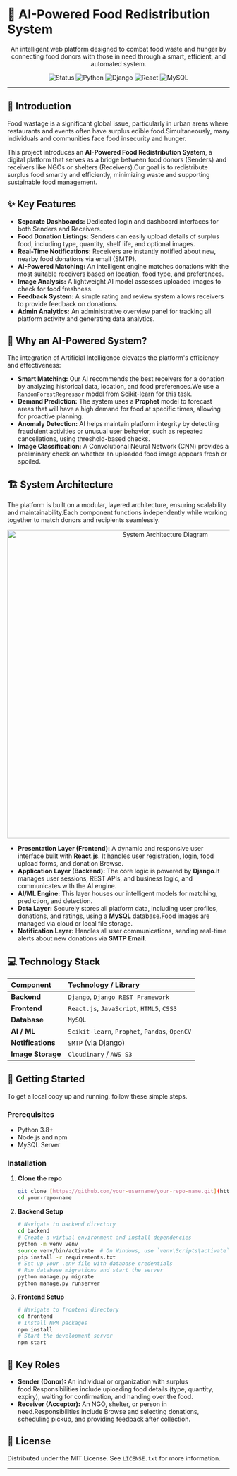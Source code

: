 # 🤖 AI-Powered Food Redistribution System

<p align="center">
  An intelligent web platform designed to combat food waste and hunger by connecting food donors with those in need through a smart, efficient, and automated system.
</p>

<p align="center">
  <img alt="Status" src="https://img.shields.io/badge/status-in%20progress-yellow">
  <img alt="Python" src="https://img.shields.io/badge/Python-3.8%2B-blue?logo=python">
  <img alt="Django" src="https://img.shields.io/badge/Django-4.x-green?logo=django">
  <img alt="React" src="https://img.shields.io/badge/React-18.x-blue?logo=react">
  <img alt="MySQL" src="https://img.shields.io/badge/MySQL-8.x-orange?logo=mysql">
</p>

---

## 🌟 Introduction

Food wastage is a significant global issue, particularly in urban areas where restaurants and events often have surplus edible food.Simultaneously, many individuals and communities face food insecurity and hunger.

This project introduces an **AI-Powered Food Redistribution System**, a digital platform that serves as a bridge between food donors (Senders) and receivers like NGOs or shelters (Receivers).Our goal is to redistribute surplus food smartly and efficiently, minimizing waste and supporting sustainable food management.

## ✨ Key Features

* **Separate Dashboards:** Dedicated login and dashboard interfaces for both Senders and Receivers.
* **Food Donation Listings:** Senders can easily upload details of surplus food, including type, quantity, shelf life, and optional images.
* **Real-Time Notifications:** Receivers are instantly notified about new, nearby food donations via email (SMTP).
* **AI-Powered Matching:** An intelligent engine matches donations with the most suitable receivers based on location, food type, and preferences.
* **Image Analysis:** A lightweight AI model assesses uploaded images to check for food freshness.
* **Feedback System:** A simple rating and review system allows receivers to provide feedback on donations.
* **Admin Analytics:** An administrative overview panel for tracking all platform activity and generating data analytics.

## 🧠 Why an AI-Powered System?

The integration of Artificial Intelligence elevates the platform's efficiency and effectiveness:

* **Smart Matching:** Our AI recommends the best receivers for a donation by analyzing historical data, location, and food preferences.We use a `RandomForestRegressor` model from Scikit-learn for this task.
* **Demand Prediction:** The system uses a **Prophet** model to forecast areas that will have a high demand for food at specific times, allowing for proactive planning.
* **Anomaly Detection:** AI helps maintain platform integrity by detecting fraudulent activities or unusual user behavior, such as repeated cancellations, using threshold-based checks.
* **Image Classification:** A Convolutional Neural Network (CNN) provides a preliminary check on whether an uploaded food image appears fresh or spoiled.

## 🏗️ System Architecture

The platform is built on a modular, layered architecture, ensuring scalability and maintainability.Each component functions independently while working together to match donors and recipients seamlessly.

<p align="center">
  <img src="https://i.imgur.com/k9a4s2P.png" alt="System Architecture Diagram" width="700"/>
</p>

* **Presentation Layer (Frontend):** A dynamic and responsive user interface built with **React.js**. It handles user registration, login, food upload forms, and donation Browse.
* **Application Layer (Backend):** The core logic is powered by **Django**.It manages user sessions, REST APIs, and business logic, and communicates with the AI engine.
* **AI/ML Engine:** This layer houses our intelligent models for matching, prediction, and detection.
* **Data Layer:** Securely stores all platform data, including user profiles, donations, and ratings, using a **MySQL** database.Food images are managed via cloud or local file storage.
* **Notification Layer:** Handles all user communications, sending real-time alerts about new donations via **SMTP Email**.

## 💻 Technology Stack

| Component | Technology / Library |
| :--- | :--- |
| **Backend** | `Django`, `Django REST Framework` |
| **Frontend** | `React.js`, `JavaScript`, `HTML5`, `CSS3` |
| **Database** | `MySQL` |
| **AI / ML** | `Scikit-learn`, `Prophet`, `Pandas`, `OpenCV` |
| **Notifications** | `SMTP` (via Django)|
| **Image Storage** | `Cloudinary` / `AWS S3` |

## 🚀 Getting Started

To get a local copy up and running, follow these simple steps.

### Prerequisites

* Python 3.8+
* Node.js and npm
* MySQL Server

### Installation

1.  **Clone the repo**
    ```sh
    git clone [https://github.com/your-username/your-repo-name.git](https://github.com/your-username/your-repo-name.git)
    cd your-repo-name
    ```
2.  **Backend Setup**
    ```sh
    # Navigate to backend directory
    cd backend
    # Create a virtual environment and install dependencies
    python -m venv venv
    source venv/bin/activate  # On Windows, use `venv\Scripts\activate`
    pip install -r requirements.txt
    # Set up your .env file with database credentials
    # Run database migrations and start the server
    python manage.py migrate
    python manage.py runserver
    ```
3.  **Frontend Setup**
    ```sh
    # Navigate to frontend directory
    cd frontend
    # Install NPM packages
    npm install
    # Start the development server
    npm start
    ```

## 👥 Key Roles

* **Sender (Donor):** An individual or organization with surplus food.Responsibilities include uploading food details (type, quantity, expiry), waiting for confirmation, and handing over the food.
* **Receiver (Acceptor):** An NGO, shelter, or person in need.Responsibilities include Browse and selecting donations, scheduling pickup, and providing feedback after collection.

## 📄 License

Distributed under the MIT License. See `LICENSE.txt` for more information.

---
